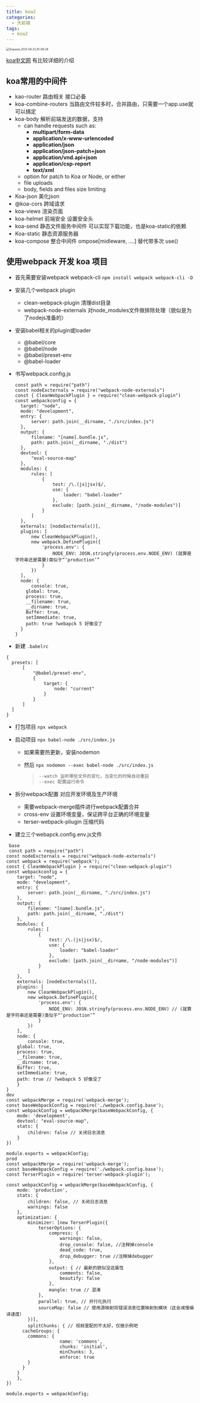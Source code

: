 ```yaml
---
title: koa2
categories: 
  - 大前端
tags: 
  - koa2
---
```


<img src="koa2/Snipaste_2021-04-23_10-08-28.png" alt="Snipaste_2021-04-23_10-08-28" style="zoom:50%;" />

[koa中文网](https://koa.bootcss.com/#links)  有比较详细的介绍

## koa常用的中间件

- kao-router 路由相关 接口必备
- koa-combine-routers 当路由文件较多时，合并路由，只需要一个app.use就可以搞定
- koa-body 解析前端发送的数据，支持
  - can handle requests such as:
    - **multipart/form-data**
    - **application/x-www-urlencoded**
    - **application/json**
    - **application/json-patch+json**
    - **application/vnd.api+json**
    - **application/csp-report**
    - **text/xml**
  - option for patch to Koa or Node, or either
  - file uploads
  - body, fields and files size limiting
- Koa-json 美化json
- @koa-cors 跨域请求
- koa-views 渲染页面
- koa-helmet 前端安全 设置安全头
- koa-send 静态文件服务中间件 可以实现下载功能，也是koa-static的依赖
- Koa-static 静态资源服务器
- koa-compose 整合中间件 ompose[midleware, ....]  替代带多次 use() 

## 使用webpack 开发 koa 项目

- 首先需要安装webpack webpack-cli `npm install webpack webpack-cli -D`

- 安装几个webpack plugin

  - clean-webpack-plugin 清理dist目录
  - webpack-node-externals 对node_modules文件做排除处理（貌似是为了nodejs准备的）

- 安装babel相关的plugin或loader

  - @babel/core  
  - @babel/node 
  - @babel/preset-env 
  - @babel-loader

- 书写webpack.config.js

  ```
  const path = require("path")
  const nodeExcternals = require("webpack-node-externals")
  const { CleanWebpackPlugin } = require("clean-webpack-plugin")
  const webpackconfig = {
  	target: "node",
  	mode: "development",
  	entry: {
  		server: path.join(__dirname, "./src/index.js")
  	},
  	output: {
  		filename: "[name].bundle.js",
  		path: path.join(__dirname, "./dist")
  	},
  	devtool: {
  		"eval-source-map"
  	},
  	modules: {
  		rules: [
  			{
  				test: /\.(js|jsx)$/,
  				use: {
  					loader: "babel-loader"
  				},
  				exclude: [path.join(__dirname, "/node-modules")]
  			}
  		]
  	},
  	externals: [nodeExcternals()],
  	plugins: [
  		new CleanWebpackPlugin(),
  		new webpack.DefinePlugin({
  			'process.env': {
  				NODE_ENV: JOSN.stringfy(process.env.NODE_ENV) (就算是字符串还是需要)类似于“‘production’”
  			}
  		})
  	],
  	node: {
  		console: true,
      global: true,
      process: true,
      __filename: true,
      __dirname: true,
      Buffer: true,
      setImmediate: true,
      path: true ?webapck 5 好像没了
  	}
  }
  ```

-  新建 `.babelrc`

  ```
  {
  	presets: [
  		[
  			"@babel/preset-env",
  			{
  				target: {
  					node: "current"
  				}
  			}
  		]
  	]
  }
  ```

- 打包项目 `npx webpack`

- 启动项目 `npx babel-node ./src/index.js`

  - 如果需要热更新，安装nodemon

  - 然后 `npx nodemon --exec babel-node ./src/index.js`

    > ```bash
    > --watch 监听哪些文件的变化，当变化的时候自动重启
    > --exec 配置运行命令
    > ```

- 拆分webpack配置 对应开发环境及生产环境
  - 需要webpack-merge插件进行webpack配置合并
  - cross-env 设置环境变量，保证跨平台正确的环境变量
  - terser-webpack-pliugin 压缩代码
- 建立三个webapck.config.env.js文件

```
 base
 const path = require("path")
const nodeExcternals = require("webpack-node-externals")
const webpack = require('webpack');
const { CleanWebpackPlugin } = require("clean-webpack-plugin")
const webpackconfig = {
	target: "node",
	mode: "development",
	entry: {
		server: path.join(__dirname, "./src/index.js")
	},
	output: {
		filename: "[name].bundle.js",
		path: path.join(__dirname, "./dist")
	},
	modules: {
		rules: [
			{
				test: /\.(js|jsx)$/,
				use: {
					loader: "babel-loader"
				},
				exclude: [path.join(__dirname, "/node-modules")]
			}
		]
	},
	externals: [nodeExcternals()],
	plugins: [
		new CleanWebpackPlugin(),
		new webpack.DefinePlugin({
			'process.env': {
				NODE_ENV: JOSN.stringfy(process.env.NODE_ENV) // (就算是字符串还是需要)类似于“‘production’”
			}
		})
	],
	node: {
		console: true,
    global: true,
    process: true,
    __filename: true,
    __dirname: true,
    Buffer: true,
    setImmediate: true,
    path: true // ?webapck 5 好像没了
	}
}
dev
const webpackMerge = require('webpack-merge');
const baseWebpackConfig = require('./webpack.config.base');
const webpackConfig = webpackMerge(baseWebpackConfig, {
	mode: 'development',
	devtool: "eval-source-map",
	stats: {
		children: false // 关闭日志消息
	}
})

module.exports = webpackConfig;
prod
const webpackMerge = require('webpack-merge');
const baseWebpackConfig = require('./webpack.config.base');
const TerserPlugin = require('terser-webpack-plugin');

const webpackConfig = webpackMerge(baseWebpackConfig, {
	mode: 'production',
	stats: {
		children: false, // 关闭日志消息
		warnings: false
	},
	optimization: {
		minimizer: [new TerserPlugin({
			terserOptions: {
				compress: {
					warnings: false,
					drop_console: false, //注释掉console
					dead_code: true,
					drop_debugger: true //注释掉debugger
				},
				output: { // 最新的貌似没这属性
					comments: false,
					beautify: false
				},
				mangle: true // 混淆
			},
			parallel: true, // 并行化执行
			sourceMap: false // 使用源映射将错误消息位置映射到模块（这会减慢编译速度）
		})],
		splitChunks: { // 视频里配的不太好，仅做示例吧
      cacheGroups: {
        commons: {
					name: 'commons',
					chunks: 'initial',
					minChunks: 3,
					enforce: true
        }
      }
    }
	},
})

module.exports = webpackConfig;
```

